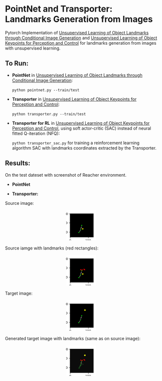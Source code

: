 # PointNet and Transporter: Landmarks Generation from Images

Pytorch Implementation of [Unsupervised Learning of Object Landmarks through Conditional Image Generation](https://papers.nips.cc/paper/7657-unsupervised-learning-of-object-landmarks-through-conditional-image-generation) and [Unsupervised Learning of Object Keypoints for Perception and Control](https://arxiv.org/abs/1906.11883)
for landmarks generation from images with unsupervised learning.

## To Run:
* **PointNet** in [Unsupervised Learning of Object Landmarks through Conditional Image Generation](https://papers.nips.cc/paper/7657-unsupervised-learning-of-object-landmarks-through-conditional-image-generation):

  `python pointnet.py --train/test`

* **Transporter** in [Unsupervised Learning of Object Keypoints for Perception and Control](https://arxiv.org/abs/1906.11883):

   `python transporter.py --train/test`

* **Transporter for RL** in [Unsupervised Learning of Object Keypoints for Perception and Control](https://arxiv.org/abs/1906.11883), using soft actor-critic (SAC) instead of neural fitted Q-iteration (NFQ):

  `python transporter_sac.py` for training a reinforcement learning algorithm SAC with landmarks coordinates extracted by the Transporter.
  
  
## Results: 
On the test dateset with screenshot of Reacher environment.

* **PointNet**


* **Transporter:**

Source image:
<p align="center">
<img src="https://github.com/quantumiracle/PointNet_Landmarks_from_Image/blob/master/image/original.png" width="20%">
  
Source iamge with landmarks (red rectangles):
<p align="center">
<img src="https://github.com/quantumiracle/PointNet_Landmarks_from_Image/blob/master/image/landmark.png" width="20%">


Target image:
<p align="center">
<img src="https://github.com/quantumiracle/PointNet_Landmarks_from_Image/blob/master/image/target.png" width="20%">


Generated target image with landmarks (same as on source image):

<p align="center">
<img src="https://github.com/quantumiracle/PointNet_Landmarks_from_Image/blob/master/image/generated.png" width="20%">


